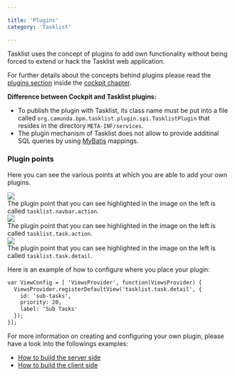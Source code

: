```yaml
---

title: 'Plugins'
category: 'Tasklist'

---
```


Tasklist uses the concept of plugins to add own functionality without being forced to extend or hack the Tasklist web application.

For further details about the concepts behind plugins please read the [plugins section](ref:#cockpit-plugins) inside the [cockpit chapter](ref:#cockpit).

<div class="alert alert-warning">
  <p><strong>Difference between Cockpit and Tasklist plugins:</strong></p>
  <ul>
    <li>To publish the plugin with Tasklist, its class name must be put into a file called <code>org.camunda.bpm.tasklist.plugin.spi.TasklistPlugin</code> that resides in the directory <code>META-INF/services</code>.</li>
    <li>The plugin mechanism of Tasklist does not allow to provide additinal SQL queries by using <a href="http://www.mybatis.org/">MyBatis</a> mappings.</li>
  </ul>
</div>

### Plugin points

Here you can see the various points at which you are able to add your own plugins.

<div class="row">
  <div class="col-xs-6 col-sm-6 col-md-3">
    <img data-img-thumb src="ref:asset:/assets/img/implementation-tasklist/plugin-points/tasklist-plugin-navbar-action.png" />
  </div>
  <div class="col-xs-6 col-sm-6 col-md-9">
    The plugin point that you can see highlighted in the image on the left is called <code>tasklist.navbar.action</code>.
  </div>
</div>

<div class="row">
  <div class="col-xs-6 col-sm-6 col-md-3">
    <img data-img-thumb src="ref:asset:/assets/img/implementation-tasklist/plugin-points/tasklist-plugin-task-action.png" />
  </div>
  <div class="col-xs-6 col-sm-6 col-md-9">
    The plugin point that you can see highlighted in the image on the left is called <code>tasklist.task.action</code>.
  </div>
</div>

<div class="row">
  <div class="col-xs-6 col-sm-6 col-md-3">
    <img data-img-thumb src="ref:asset:/assets/img/implementation-tasklist/plugin-points/tasklist-plugin-task-detail.png" />
  </div>
  <div class="col-xs-6 col-sm-6 col-md-9">
    The plugin point that you can see highlighted in the image on the left is called <code>tasklist.task.detail</code>.
  </div>
</div>


Here is an example of how to configure where you place your plugin:

```html
var ViewConfig = [ 'ViewsProvider', function(ViewsProvider) {
  ViewsProvider.registerDefaultView('tasklist.task.detail', {
    id: 'sub-tasks',
    priority: 20,
    label: 'Sub Tasks'
  });
}];
```

For more information on creating and configuring your own plugin, please have a look into the followings examples:

* [How to build the server side](https://github.com/camunda/camunda-bpm-webapp/tree/master/webapp/src/main/java/org/camunda/bpm/tasklist/impl/plugin/standalonetask)
* [How to build the client side](https://github.com/camunda/camunda-bpm-webapp/tree/master/webapp/src/main/resources-plugin/standaloneTask/app)